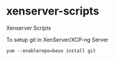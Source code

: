 # xenserver-scripts
Xenserver Scripts

To setup git in XenServer/XCP-ng Server
```
yum --enablerepo=base install git
```

